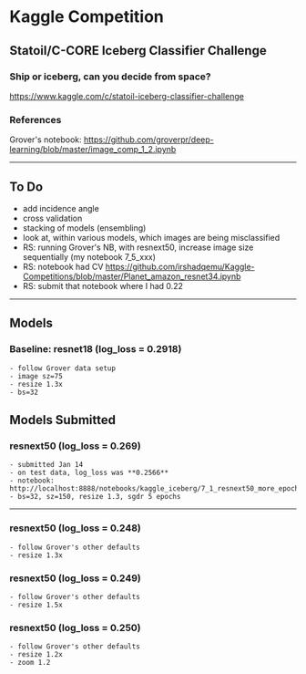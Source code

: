 # Kaggle Competition


## Statoil/C-CORE Iceberg Classifier Challenge
### Ship or iceberg, can you decide from space?

https://www.kaggle.com/c/statoil-iceberg-classifier-challenge  

### References
Grover's notebook:  https://github.com/groverpr/deep-learning/blob/master/image_comp_1_2.ipynb

---
## To Do
- add incidence angle
- cross validation
- stacking of models (ensembling)
- look at, within various models, which images are being misclassified
- RS: running Grover's NB, with resnext50, increase image size sequentially (my notebook 7_5_xxx)
- RS: notebook had CV  https://github.com/irshadqemu/Kaggle-Competitions/blob/master/Planet_amazon_resnet34.ipynb
- RS: submit that notebook where I had 0.22


---
## Models

### Baseline:  resnet18 (log_loss = 0.2918)
    - follow Grover data setup
    - image sz=75
    - resize 1.3x
    - bs=32

## Models Submitted

### resnext50 (log_loss = 0.269)
    - submitted Jan 14
    - on test data, log_loss was **0.2566**
    - notebook:  http://localhost:8888/notebooks/kaggle_iceberg/7_1_resnext50_more_epoch_submitted.ipynb
    - bs=32, sz=150, resize 1.3, sgdr 5 epochs
    
    

---
    
### resnext50 (log_loss = 0.248)
    - follow Grover's other defaults
    - resize 1.3x
    

### resnext50 (log_loss = 0.249)
    - follow Grover's other defaults
    - resize 1.5x
    
   
### resnext50 (log_loss = 0.250)
    - follow Grover's other defaults
    - resize 1.2x
    - zoom 1.2
    
    
    
    
    